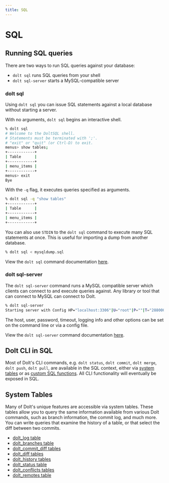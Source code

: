 ```yaml
---
title: SQL
---
```


# SQL

## Running SQL queries

There are two ways to run SQL queries against your database:

- `dolt sql` runs SQL queries from your shell
- `dolt sql-server` starts a MySQL-compatible server

### dolt sql

Using `dolt sql` you can issue SQL statements against a local database
without starting a server.

With no arguments, `dolt sql` begins an interactive shell.

```bash
% dolt sql
# Welcome to the DoltSQL shell.
# Statements must be terminated with ';'.
# "exit" or "quit" (or Ctrl-D) to exit.
menus> show tables;
+------------+
| Table      |
+------------+
| menu_items |
+------------+
menus> exit
Bye
```

With the `-q` flag, it executes queries specified as arguments.

```bash
% dolt sql -q "show tables"
+------------+
| Table      |
+------------+
| menu_items |
+------------+
```

You can also use `STDIN` to the `dolt sql` command to execute many SQL statements at once. This is useful for importing a dump from another database.

```bash
% dolt sql < mysqldump.sql
```

View the `dolt sql` command documentation [here](./cli.md#dolt-sql).

### dolt sql-server

The `dolt sql-server` command runs a MySQL compatible server which
clients can connect to and execute queries against. Any library or tool
that can connect to MySQL can connect to Dolt.

```bash
% dolt sql-server
Starting server with Config HP="localhost:3306"|U="root"|P=""|T="28800000"|R="false"|L="info"
```

The host, user, password, timeout, logging info and other options can
be set on the command line or via a config file.

View the `dolt sql-server` command documentation
[here](../cli.md#dolt-sql-server).

## Dolt CLI in SQL

Most of Dolt's CLI commands, e.g. `dolt status`, `dolt commit`, `dolt merge`, `dolt push`, `dolt pull`, are available in the SQL context, either via [system tables](sql/dolt-system-tables.md) or as [custom SQL functions](sql/dolt-sql-functions.md). All CLI functionality will eventually
be exposed in SQL.

## System Tables

Many of Dolt's unique features are accessible via system tables. These
tables allow you to query the same information available from various
Dolt commands, such as branch information, the commit log, and much
more. You can write queries that examine the history of a table, or
that select the diff between two commits.

- [dolt_log table](sql/dolt-system-tables.md#dolt_branches)
- [dolt_branches table](sql/dolt-system-tables.md#dolt_branches)
- [dolt_commit_diff tables](sql/dolt-system-tables.md#dolt_commit_diff_usdtablename)
- [dolt_diff tables](sql/dolt-system-tables.md#dolt_diff_usdtablename)
- [dolt_history tables](sql/dolt-system-tables.md#dolt_history_usdtablename)
- [dolt_status table](sql/dolt-system-tables.md#dolt_status)
- [dolt_conflicts tables](sql/dolt-system-tables.md#dolt_conflicts_usdtablename)
- [dolt_remotes table](sql/dolt-system-tables.md#dolt_remotes)